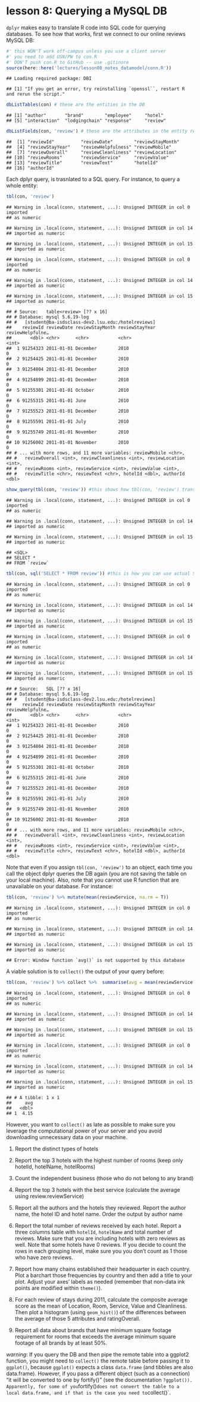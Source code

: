 lesson 8: Querying a MySQL DB
================

`dplyr` makes easy to translate R code into SQL code for querying
databases. To see how that works, first we connect to our online reviews
MySQL DB:

``` r
#' this WON'T work off-campus unless you use a client server
#' you need to add USN/PW to con.R
#' DON'T push con.R to GitHub -- use .gitinore
source(here::here('lectures/lesson08_notes_datamodel/conn.R'))
```

    ## Loading required package: DBI

    ## [1] "If you get an error, try reinstalling `openssl``, restart R and rerun the script."

``` r
dbListTables(con) # these are the entities in the DB
```

    ## [1] "author"       "brand"        "employee"     "hotel"       
    ## [5] "interaction"  "lodgingchain" "response"     "review"

``` r
dbListFields(con, 'review') # these are the attributes in the entity review
```

    ##  [1] "reviewId"          "reviewDate"        "reviewStayMonth"  
    ##  [4] "reviewStayYear"    "reviewHelpfulness" "reviewMobile"     
    ##  [7] "reviewOverall"     "reviewCleanliness" "reviewLocation"   
    ## [10] "reviewRooms"       "reviewService"     "reviewValue"      
    ## [13] "reviewTitle"       "reviewText"        "hotelId"          
    ## [16] "authorId"

Each dplyr query, is trasnlated to a SQL query. For instance, to query a
whole
    entity:

``` r
tbl(con, 'review')
```

    ## Warning in .local(conn, statement, ...): Unsigned INTEGER in col 0 imported
    ## as numeric

    ## Warning in .local(conn, statement, ...): Unsigned INTEGER in col 14
    ## imported as numeric

    ## Warning in .local(conn, statement, ...): Unsigned INTEGER in col 15
    ## imported as numeric

    ## Warning in .local(conn, statement, ...): Unsigned INTEGER in col 0 imported
    ## as numeric

    ## Warning in .local(conn, statement, ...): Unsigned INTEGER in col 14
    ## imported as numeric

    ## Warning in .local(conn, statement, ...): Unsigned INTEGER in col 15
    ## imported as numeric

    ## # Source:   table<review> [?? x 16]
    ## # Database: mysql 5.6.19-log
    ## #   [student@ba-isdsclass-dev2.lsu.edu:/hotelreviews]
    ##    reviewId reviewDate reviewStayMonth reviewStayYear reviewHelpfulne…
    ##       <dbl> <chr>      <chr>           <chr>                     <int>
    ##  1 91254323 2011-01-01 December        2010                          0
    ##  2 91254425 2011-01-01 December        2010                          0
    ##  3 91254804 2011-01-01 December        2010                          0
    ##  4 91254899 2011-01-01 December        2010                          0
    ##  5 91255301 2011-01-01 October         2010                          0
    ##  6 91255315 2011-01-01 June            2010                          0
    ##  7 91255523 2011-01-01 December        2010                          0
    ##  8 91255591 2011-01-01 July            2010                          0
    ##  9 91255749 2011-01-01 November        2010                          0
    ## 10 91256002 2011-01-01 November        2010                          0
    ## # ... with more rows, and 11 more variables: reviewMobile <chr>,
    ## #   reviewOverall <int>, reviewCleanliness <int>, reviewLocation <int>,
    ## #   reviewRooms <int>, reviewService <int>, reviewValue <int>,
    ## #   reviewTitle <chr>, reviewText <chr>, hotelId <dbl>, authorId <dbl>

``` r
show_query(tbl(con, 'review')) #this shows how tbl(con, 'review') translates to SQL
```

    ## Warning in .local(conn, statement, ...): Unsigned INTEGER in col 0 imported
    ## as numeric

    ## Warning in .local(conn, statement, ...): Unsigned INTEGER in col 14
    ## imported as numeric

    ## Warning in .local(conn, statement, ...): Unsigned INTEGER in col 15
    ## imported as numeric

    ## <SQL>
    ## SELECT *
    ## FROM `review`

``` r
tbl(con, sql('SELECT * FROM review')) #this is how you can use actual SQL
```

    ## Warning in .local(conn, statement, ...): Unsigned INTEGER in col 0 imported
    ## as numeric

    ## Warning in .local(conn, statement, ...): Unsigned INTEGER in col 14
    ## imported as numeric

    ## Warning in .local(conn, statement, ...): Unsigned INTEGER in col 15
    ## imported as numeric

    ## Warning in .local(conn, statement, ...): Unsigned INTEGER in col 0 imported
    ## as numeric

    ## Warning in .local(conn, statement, ...): Unsigned INTEGER in col 14
    ## imported as numeric

    ## Warning in .local(conn, statement, ...): Unsigned INTEGER in col 15
    ## imported as numeric

    ## # Source:   SQL [?? x 16]
    ## # Database: mysql 5.6.19-log
    ## #   [student@ba-isdsclass-dev2.lsu.edu:/hotelreviews]
    ##    reviewId reviewDate reviewStayMonth reviewStayYear reviewHelpfulne…
    ##       <dbl> <chr>      <chr>           <chr>                     <int>
    ##  1 91254323 2011-01-01 December        2010                          0
    ##  2 91254425 2011-01-01 December        2010                          0
    ##  3 91254804 2011-01-01 December        2010                          0
    ##  4 91254899 2011-01-01 December        2010                          0
    ##  5 91255301 2011-01-01 October         2010                          0
    ##  6 91255315 2011-01-01 June            2010                          0
    ##  7 91255523 2011-01-01 December        2010                          0
    ##  8 91255591 2011-01-01 July            2010                          0
    ##  9 91255749 2011-01-01 November        2010                          0
    ## 10 91256002 2011-01-01 November        2010                          0
    ## # ... with more rows, and 11 more variables: reviewMobile <chr>,
    ## #   reviewOverall <int>, reviewCleanliness <int>, reviewLocation <int>,
    ## #   reviewRooms <int>, reviewService <int>, reviewValue <int>,
    ## #   reviewTitle <chr>, reviewText <chr>, hotelId <dbl>, authorId <dbl>

Note that even if you assign `tbl(con, 'review')` to an object, each
time you call the object dplyr queries the DB again (you are not saving
the table on your local machine). Also, note that you cannot use R
function that are unavailable on your database. For
    instance:

``` r
tbl(con, 'review') %>% mutate(mean(reviewService, na.rm = T))
```

    ## Warning in .local(conn, statement, ...): Unsigned INTEGER in col 0 imported
    ## as numeric

    ## Warning in .local(conn, statement, ...): Unsigned INTEGER in col 14
    ## imported as numeric

    ## Warning in .local(conn, statement, ...): Unsigned INTEGER in col 15
    ## imported as numeric

    ## Error: Window function `avg()` is not supported by this database

A viable solution is to `collect()` the output of your query
before:

``` r
tbl(con, 'review') %>% collect %>%  summarise(avg = mean(reviewService, na.rm = T))
```

    ## Warning in .local(conn, statement, ...): Unsigned INTEGER in col 0 imported
    ## as numeric

    ## Warning in .local(conn, statement, ...): Unsigned INTEGER in col 14
    ## imported as numeric

    ## Warning in .local(conn, statement, ...): Unsigned INTEGER in col 15
    ## imported as numeric

    ## Warning in .local(conn, statement, ...): Unsigned INTEGER in col 0 imported
    ## as numeric

    ## Warning in .local(conn, statement, ...): Unsigned INTEGER in col 14
    ## imported as numeric

    ## Warning in .local(conn, statement, ...): Unsigned INTEGER in col 15
    ## imported as numeric

    ## # A tibble: 1 x 1
    ##     avg
    ##   <dbl>
    ## 1  4.15

However, you want to `collect()` as late as possible to make sure you
leverage the computational power of your server and you avoid
downloading unnecessary data on your machine.

1.  Report the distinct types of hotels

2.  Report the top 3 hotels with the highest number of rooms (keep only
    hotelId, hotelName, hotelRooms)

3.  Count the independent business (those who do not belong to any
    brand)

4.  Report the top 3 hotels with the best service (calculate the average
    using review.reviewService)

5.  Report all the authors and the hotels they reviewed. Report the
    author name, the hotel ID and hotel name. Order the output by author
    name

6.  Report the total number of reviews received by each hotel. Report a
    three columns table with `hotelId`, `hotelName` and total number of
    reviews. Make sure that you are including hotels with zero reviews
    as well. Note that some hotels have 0 reviews. If you decide to
    count the rows in each grouping level, make sure you you don’t count
    as 1 those who have zero reviews.

7.  Report how many chains established their headquarter in each
    country. Plot a barchart those frequencies by country and then add a
    title to your plot. Adjust your axes’ labels as needed (remember
    that non-data ink points are modified within `theme()`).

8.  For each review of stays during 2011, calculate the composite
    average score as the mean of Location, Room, Service, Value and
    Cleanliness. Then plot a histogram (using `geom_hist()`) of the
    differences between the average of those 5 attributes and
    ratingOverall.

9.  Report all data about brands that have minimum square footage
    requirement for rooms that exceeds the average minimum square
    footage of all brands by at least 50%.

*warning*: If you query the DB and then pipe the remote table into a
ggplot2 function, you might need to `collect()` the remote table before
passing it to `ggplot()`, because `ggplot()` expects a class
`data.frame` (and tibbles are also data.frame). However, if you pass a
different object (such as a connection) “it will be converted to one by
fortify()” (see the documentation `?ggplot()). Apparently, for some of
you`fortify()`does not convert the table to a local data.frame, and if
that is the case you need to`collect()\`.
